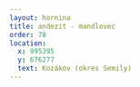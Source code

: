 ```yaml
---
layout: hornina
title: andezit - mandlovec
order: 78
location:
  x: 995395
  y: 676277
  text: Kozákov (okres Semily)
---
```


